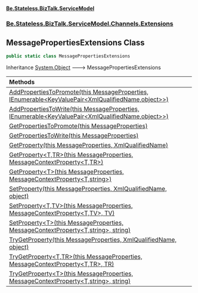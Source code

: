 #### [Be.Stateless.BizTalk.ServiceModel](README.md 'README')
### [Be.Stateless.BizTalk.ServiceModel.Channels.Extensions](Be.Stateless.BizTalk.ServiceModel.Channels.Extensions.md 'Be.Stateless.BizTalk.ServiceModel.Channels.Extensions')

## MessagePropertiesExtensions Class

```csharp
public static class MessagePropertiesExtensions
```

Inheritance [System.Object](https://docs.microsoft.com/en-us/dotnet/api/System.Object 'System.Object') &#129106; MessagePropertiesExtensions

| Methods | |
| :--- | :--- |
| [AddPropertiesToPromote(this MessageProperties, IEnumerable&lt;KeyValuePair&lt;XmlQualifiedName,object&gt;&gt;)](MessagePropertiesExtensions.AddPropertiesToPromote(thisMessageProperties,IEnumerable_KeyValuePair_XmlQualifiedName,object__).md 'Be.Stateless.BizTalk.ServiceModel.Channels.Extensions.MessagePropertiesExtensions.AddPropertiesToPromote(this System.ServiceModel.Channels.MessageProperties, System.Collections.Generic.IEnumerable<System.Collections.Generic.KeyValuePair<System.Xml.XmlQualifiedName,object>>)') | |
| [AddPropertiesToWrite(this MessageProperties, IEnumerable&lt;KeyValuePair&lt;XmlQualifiedName,object&gt;&gt;)](MessagePropertiesExtensions.AddPropertiesToWrite(thisMessageProperties,IEnumerable_KeyValuePair_XmlQualifiedName,object__).md 'Be.Stateless.BizTalk.ServiceModel.Channels.Extensions.MessagePropertiesExtensions.AddPropertiesToWrite(this System.ServiceModel.Channels.MessageProperties, System.Collections.Generic.IEnumerable<System.Collections.Generic.KeyValuePair<System.Xml.XmlQualifiedName,object>>)') | |
| [GetPropertiesToPromote(this MessageProperties)](MessagePropertiesExtensions.GetPropertiesToPromote(thisMessageProperties).md 'Be.Stateless.BizTalk.ServiceModel.Channels.Extensions.MessagePropertiesExtensions.GetPropertiesToPromote(this System.ServiceModel.Channels.MessageProperties)') | |
| [GetPropertiesToWrite(this MessageProperties)](MessagePropertiesExtensions.GetPropertiesToWrite(thisMessageProperties).md 'Be.Stateless.BizTalk.ServiceModel.Channels.Extensions.MessagePropertiesExtensions.GetPropertiesToWrite(this System.ServiceModel.Channels.MessageProperties)') | |
| [GetProperty(this MessageProperties, XmlQualifiedName)](MessagePropertiesExtensions.GetProperty(thisMessageProperties,XmlQualifiedName).md 'Be.Stateless.BizTalk.ServiceModel.Channels.Extensions.MessagePropertiesExtensions.GetProperty(this System.ServiceModel.Channels.MessageProperties, System.Xml.XmlQualifiedName)') | |
| [GetProperty&lt;T,TR&gt;(this MessageProperties, MessageContextProperty&lt;T,TR&gt;)](MessagePropertiesExtensions.GetProperty_T,TR_(thisMessageProperties,MessageContextProperty_T,TR_).md 'Be.Stateless.BizTalk.ServiceModel.Channels.Extensions.MessagePropertiesExtensions.GetProperty<T,TR>(this System.ServiceModel.Channels.MessageProperties, Be.Stateless.BizTalk.ContextProperties.MessageContextProperty<T,TR>)') | |
| [GetProperty&lt;T&gt;(this MessageProperties, MessageContextProperty&lt;T,string&gt;)](MessagePropertiesExtensions.GetProperty_T_(thisMessageProperties,MessageContextProperty_T,string_).md 'Be.Stateless.BizTalk.ServiceModel.Channels.Extensions.MessagePropertiesExtensions.GetProperty<T>(this System.ServiceModel.Channels.MessageProperties, Be.Stateless.BizTalk.ContextProperties.MessageContextProperty<T,string>)') | |
| [SetProperty(this MessageProperties, XmlQualifiedName, object)](MessagePropertiesExtensions.SetProperty(thisMessageProperties,XmlQualifiedName,object).md 'Be.Stateless.BizTalk.ServiceModel.Channels.Extensions.MessagePropertiesExtensions.SetProperty(this System.ServiceModel.Channels.MessageProperties, System.Xml.XmlQualifiedName, object)') | |
| [SetProperty&lt;T,TV&gt;(this MessageProperties, MessageContextProperty&lt;T,TV&gt;, TV)](MessagePropertiesExtensions.SetProperty_T,TV_(thisMessageProperties,MessageContextProperty_T,TV_,TV).md 'Be.Stateless.BizTalk.ServiceModel.Channels.Extensions.MessagePropertiesExtensions.SetProperty<T,TV>(this System.ServiceModel.Channels.MessageProperties, Be.Stateless.BizTalk.ContextProperties.MessageContextProperty<T,TV>, TV)') | |
| [SetProperty&lt;T&gt;(this MessageProperties, MessageContextProperty&lt;T,string&gt;, string)](MessagePropertiesExtensions.SetProperty_T_(thisMessageProperties,MessageContextProperty_T,string_,string).md 'Be.Stateless.BizTalk.ServiceModel.Channels.Extensions.MessagePropertiesExtensions.SetProperty<T>(this System.ServiceModel.Channels.MessageProperties, Be.Stateless.BizTalk.ContextProperties.MessageContextProperty<T,string>, string)') | |
| [TryGetProperty(this MessageProperties, XmlQualifiedName, object)](MessagePropertiesExtensions.TryGetProperty(thisMessageProperties,XmlQualifiedName,object).md 'Be.Stateless.BizTalk.ServiceModel.Channels.Extensions.MessagePropertiesExtensions.TryGetProperty(this System.ServiceModel.Channels.MessageProperties, System.Xml.XmlQualifiedName, object)') | |
| [TryGetProperty&lt;T,TR&gt;(this MessageProperties, MessageContextProperty&lt;T,TR&gt;, TR)](MessagePropertiesExtensions.TryGetProperty_T,TR_(thisMessageProperties,MessageContextProperty_T,TR_,TR).md 'Be.Stateless.BizTalk.ServiceModel.Channels.Extensions.MessagePropertiesExtensions.TryGetProperty<T,TR>(this System.ServiceModel.Channels.MessageProperties, Be.Stateless.BizTalk.ContextProperties.MessageContextProperty<T,TR>, TR)') | |
| [TryGetProperty&lt;T&gt;(this MessageProperties, MessageContextProperty&lt;T,string&gt;, string)](MessagePropertiesExtensions.TryGetProperty_T_(thisMessageProperties,MessageContextProperty_T,string_,string).md 'Be.Stateless.BizTalk.ServiceModel.Channels.Extensions.MessagePropertiesExtensions.TryGetProperty<T>(this System.ServiceModel.Channels.MessageProperties, Be.Stateless.BizTalk.ContextProperties.MessageContextProperty<T,string>, string)') | |
